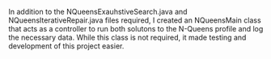 In addition to the NQueensExauhstiveSearch.java and NQueensIterativeRepair.java
files required, I created an NQueensMain class that acts as a controller to run
both solutons to the N-Queens profile and log the necessary data. While this 
class is not required, it made testing and development of this project easier.
